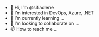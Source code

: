 - 👋 Hi, I’m @sifiadlene
- 👀 I’m interested in DevOps, Azure, .NET
- 🌱 I’m currently learning ...
- 💞️ I’m looking to collaborate on ...
- 📫 How to reach me ...

<!---
sifiadlene/sifiadlene is a ✨ special ✨ repository because its `README.md` (this file) appears on your GitHub profile.
You can click the Preview link to take a look at your changes.
--->
